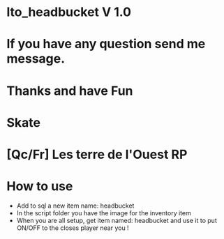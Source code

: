 # lto_headbucket V 1.0
# If you have any question send me message.
# Thanks and have Fun
# Skate
# [Qc/Fr] Les terre de l'Ouest RP


# How to use
- Add to sql a new item name: headbucket
- In the script folder you have the image for the inventory item
- When you are all setup, get item named: headbucket and use it to put ON/OFF to the closes player near you !